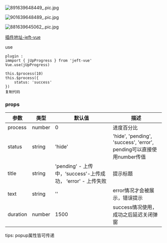 
![891639648449_.pic.jpg](https://p3-juejin.byteimg.com/tos-cn-i-k3u1fbpfcp/c119fddecfed4512b7df07e8615dc53f~tplv-k3u1fbpfcp-watermark.image?)

![901639648489_.pic.jpg](https://p1-juejin.byteimg.com/tos-cn-i-k3u1fbpfcp/b57c26f3e3ff48f2b2b203b35530135d~tplv-k3u1fbpfcp-watermark.image?)

![881639645062_.pic.jpg](https://p3-juejin.byteimg.com/tos-cn-i-k3u1fbpfcp/3fe5f21e0e39488e8eed95d49cb8ab5d~tplv-k3u1fbpfcp-watermark.image?)

[插件地址-jeft-vue](https://link.juejin.cn?target=https%3A%2F%2Fwww.npmjs.com%2Fpackage%2Fjeft-vue "https://link.juejin.cn?target=https%3A%2F%2Fwww.npmjs.com%2Fpackage%2Fjeft-vue")

use

```
plugin :
immport { jUpProgress } from 'jeft-vue'
Vue.use(jUpProgress)

this.$process(10)
this.$process({
    status: 'success'
})
复制代码
```

### props

| 参数                     | 类型      | 默认值     | 描述                   |
| ---------------------- | ------- | ------- | -------------------- |
| process                   | number  | 0      | 进度百分比                 |
| status                | string  | 'hide'    | 'hide', 'pending', 'success', 'error',  pending可以直接使用number传值 |
| title                 | string  | 'pending' - 上传中，‘success'-上传成功， ‘error' - 上传失败  | 提示标题                 |
| text             | string  | '' | error情况才会被展示，错误提示                  |
| duration | number | 1500    | success情况使用，成功之后延迟关闭弹窗      |

tips: popup属性皆可传递      